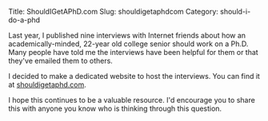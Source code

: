Title: ShouldIGetAPhD.com
Slug: shouldigetaphdcom
Category: should-i-do-a-phd

Last year, I published nine interviews with Internet friends about how an academically-minded, 22-year old college senior should work on a Ph.D. Many people have told me the interviews have been helpful for them or that they've emailed them to others.

I decided to make a dedicated website to host the interviews. You can find it at [shouldigetaphd.com](http://shouldigetaphd.com/).

I hope this continues to be a valuable resource. I'd encourage you to share this with anyone you know who is thinking through this question.